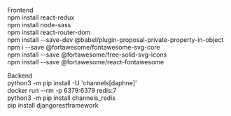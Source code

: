 Frontend <br />
npm install react-redux <br />
npm install node-sass <br />
npm install react-router-dom <br />
npm install --save-dev @babel/plugin-proposal-private-property-in-object <br />
npm i --save @fortawesome/fontawesome-svg-core <br />
npm install --save @fortawesome/free-solid-svg-icons <br />
npm install --save @fortawesome/react-fontawesome <br />

Backend <br />
python3 -m pip install -U 'channels[daphne]' <br />
docker run --rm -p 6379:6379 redis:7 <br />
python3 -m pip install channels_redis <br />
pip install djangorestframework <br />
